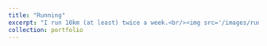 ```yaml
---
title: "Running"
excerpt: "I run 10km (at least) twice a week.<br/><img src='/images/run.jpg'  width='20'>"
collection: portfolio
---
```

